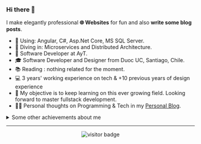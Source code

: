 ### Hi there 👋

I make elegantly professional **🌐 Websites** for fun and also **write some blog posts**.   

* 🧱   Using: Angular, C#, Asp.Net Core, MS SQL Server.
* 🔬   Diving in: Microservices and Distributed Architecture.
* 💼   Software Developer at AyT.
* 🎓   Software Developer and Designer from Duoc UC, Santiago, Chile.
* 📚   Reading : nothing related for the moment.
* 💻   3 years' working experience on tech & +10 previous years of design experience
* 🧭   My objective is to keep learning on this ever growing field. Looking forward to master fullstack development.
* ✍🏻   Personal thoughts on Programming & Tech in my [Personal Blog](https://eldritchdev.medium.com).

<details>
  <summary>Some other achievements about me</summary>
  <br>

* 💖   I love my work and life. 
* 🎉   Alumni at ZTM
* 👑   Some GitHub statistical reports:

<p align="center">
<img align="center" src="https://github-readme-stats.vercel.app/api?username=eldritch-dev&theme=tokyonight&show_icons=true&count_private=true&include_all_commits=true&line_height=21" alt="eldritch-dev's Github Stats" />
</p>
</details>
  
<hr>

<p align="center">
<img src="https://visitor-badge.laobi.icu/badge?page_id=eldritch-dev.eldritch-dev" alt="visitor badge"/>
</p>

